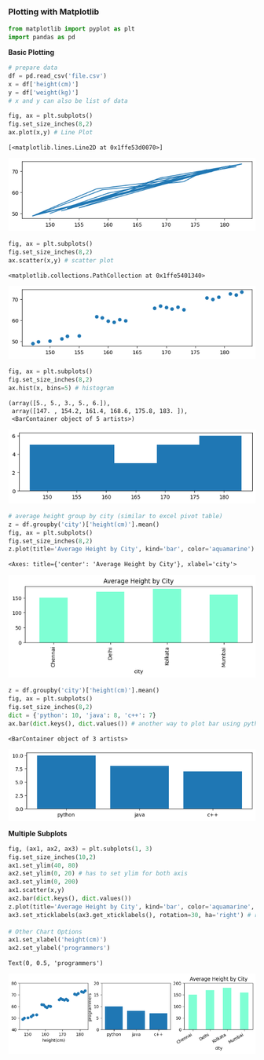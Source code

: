 ### Plotting with Matplotlib

```python
from matplotlib import pyplot as plt
import pandas as pd
```

**Basic Plotting**

```python
# prepare data
df = pd.read_csv('file.csv')
x = df['height(cm)']
y = df['weight(kg)']
# x and y can also be list of data
```

```python
fig, ax = plt.subplots()
fig.set_size_inches(8,2)
ax.plot(x,y) # Line Plot
```

    [<matplotlib.lines.Line2D at 0x1ffe53d0070>]

    
![png](matplotlib_files/matplotlib_4_1.png)
    

```python
fig, ax = plt.subplots()
fig.set_size_inches(8,2)
ax.scatter(x,y) # scatter plot
```

    <matplotlib.collections.PathCollection at 0x1ffe5401340>

    
![png](matplotlib_files/matplotlib_5_1.png)
    

```python
fig, ax = plt.subplots()
fig.set_size_inches(8,2)
ax.hist(x, bins=5) # histogram
```

    (array([5., 5., 3., 5., 6.]),
     array([147. , 154.2, 161.4, 168.6, 175.8, 183. ]),
     <BarContainer object of 5 artists>)

    
![png](matplotlib_files/matplotlib_6_1.png)
    

```python
# average height group by city (similar to excel pivot table)
z = df.groupby('city')['height(cm)'].mean()
fig, ax = plt.subplots()
fig.set_size_inches(8,2)
z.plot(title='Average Height by City', kind='bar', color='aquamarine') # bar plot
```

    <Axes: title={'center': 'Average Height by City'}, xlabel='city'>

    
![png](matplotlib_files/matplotlib_7_1.png)
    

```python
z = df.groupby('city')['height(cm)'].mean()
fig, ax = plt.subplots()
fig.set_size_inches(8,2)
dict = {'python': 10, 'java': 8, 'c++': 7}
ax.bar(dict.keys(), dict.values()) # another way to plot bar using python dictionary
```

    <BarContainer object of 3 artists>

    
![png](matplotlib_files/matplotlib_8_1.png)
    

**Multiple Subplots**

```python
fig, (ax1, ax2, ax3) = plt.subplots(1, 3)
fig.set_size_inches(10,2)
ax1.set_ylim(40, 80)
ax2.set_ylim(0, 20) # has to set ylim for both axis
ax3.set_ylim(0, 200)
ax1.scatter(x,y)
ax2.bar(dict.keys(), dict.values())
z.plot(title='Average Height by City', kind='bar', color='aquamarine', ax=ax3) # can also define axis like this
ax3.set_xticklabels(ax3.get_xticklabels(), rotation=30, ha='right') # rotate x-axis label on axis 3

# Other Chart Options
ax1.set_xlabel('height(cm)')
ax2.set_ylabel('programmers')
```

    Text(0, 0.5, 'programmers')

    
![png](matplotlib_files/matplotlib_10_1.png)
    

